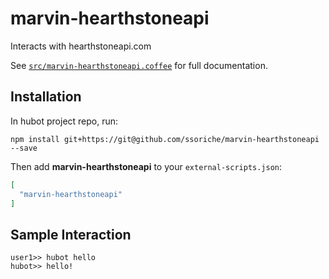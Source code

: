 # marvin-hearthstoneapi

Interacts with hearthstoneapi.com

See [`src/marvin-hearthstoneapi.coffee`](src/marvin-hearthstoneapi.coffee) for full documentation.

## Installation

In hubot project repo, run:

`npm install git+https://git@github.com/ssoriche/marvin-hearthstoneapi --save`

Then add **marvin-hearthstoneapi** to your `external-scripts.json`:

```json
[
  "marvin-hearthstoneapi"
]
```

## Sample Interaction

```
user1>> hubot hello
hubot>> hello!
```
